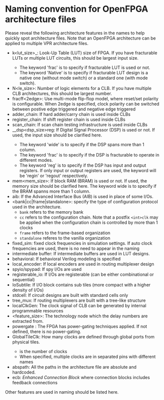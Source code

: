 # Naming convention for OpenFPGA architecture files
Please reveal the following architecture features in the names to help quickly spot architecture files.
Note that an OpenFPGA architecture can be applied to multiple VPR architecture files.

- k<lut\_size>\_<frac><Native>: Look-Up Table (LUT) size of FPGA. If you have fracturable LUTs or multiple LUT circuits, this should be largest input size.
  * The keyword 'frac' is to specify if fracturable LUT is used or not.
  * The keyword 'Native' is to specify if fracturable LUT design is a native one (without mode switch) or a standard one (with mode switch).
- N<le\_size>: Number of logic elements for a CLB. If you have multiple CLB architectures, this should be largest number.
- fracff<2edge>: Use multi-mode flip-flop model, where reset/set polarity is configurable. When 2edge is specified, clock polarity can be switched between postive edge triggered and negative edge triggered
- adder\_chain: If hard adder/carry chain is used inside CLBs
- register\_chain: If shift register chain is used inside CLBs
- scan\_chain: If scan chain testing infrastructure is used inside CLBs
- <wide>\_<frac>\_dsp<dsp\_size>reg: If Digital Signal Processor (DSP) is used or not. If used, the input size should be clarified here.
  - The keyword 'wide' is to specify if the DSP spans more than 1 column. 
  - The keyword 'frac' is to specify if the DSP is fracturable to operate in different modes.
  - The keyword 'reg' is to specify if the DSP has input and output registers. If only input or output registers are used, the keyword will be 'regin' or 'regout' respectively.
- mem<mem\_size>: If block RAM (BRAM) is used or not. If used, the memory size should be clarified here. The keyword wide is to specify if the BRAM spanns more than 1 column.
- aib: If the Advanced Interface Bus (AIB) is used in place of some I/Os.
- <bank\|cc\|frame\|standalone>: specify the type of configuration protocol used in the architecture.
  - `bank` refers to the memory bank
  - `cc` refers to the configuration chain. Note that a postfix `<int>clk` may be applied when the configuration chain is controlled by more than 1 clocks
  - `frame` refers to the frame-based organization
  - `standalone` referes to the vanilla organization
- fixed\_sim: fixed clock frequencies in simulation settings. If auto clock frequencies are used, there is no need to appear in the naming
- intermediate buffer: If intermediate buffers are used in LUT designs.
- behavioral: If behavioral Verilog modeling is specified
- local\_encoder: If local encoders are used in routing multiplexer design
- spyio/spypad: If spy I/Os are used
- registerable\_io: If I/Os are registerable (can be either combinational or sequential)
- IoSubtile: If I/O block contains sub tiles (more compact with a higher density of I/Os)
- stdcell: If circuit designs are built with standard cells only
- tree\_mux: If routing multiplexers are built with a tree-like structure
- localClkGen: The clock signal of CLB can be generated by internal programmable resources
- <feature_size>: The technology node which the delay numbers are extracted from.
- powergate : The FPGA has power-gating techniques applied. If not defined, there is no power-gating.
- GlobalTile<Int>Clk<Pin>: How many clocks are defined through global ports from physical tiles.
  * <Int> is the number of clocks 
  * <Pin> When specified, multiple clocks are in separated pins with different names
- abspath: All the paths in the architecture file are absolute and hardcoded.
- ecb: *Enhanced Connection Block* where connection blocks includes feedback connections

Other features are used in naming should be listed here.
